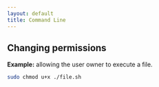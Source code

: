 ```yaml
---
layout: default
title: Command Line
---
```


## Changing permissions

**Example:** allowing the user owner to execute a file.
```bash
sudo chmod u+x ./file.sh
```